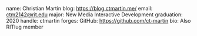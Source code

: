 name: Christian Martin
blog: https://blog.ctmartin.me/
email: ctm2142@rit.edu
major: New Media Interactive Development
graduation: 2020
handle: ctmartin
forges:
  GitHub: https://github.com/ct-martin
bio: Also RITlug member
